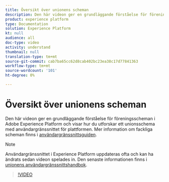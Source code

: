 ```yaml
---
title: Översikt över unionens scheman
description: Den här videon ger en grundläggande förståelse för föreningsscheman i Adobe Experience Platform och visar hur du utforskar ett unionsschema med hjälp av plattformsgränssnittet.
product: experience platform
type: Documentation
solution: Experience Platform
kt: null
audience: all
doc-type: video
activity: understand
thumbnail: null
translation-type: tm+mt
source-git-commit: cab7ba65cc62d8cab402bc23ea38c17d77841363
workflow-type: tm+mt
source-wordcount: '101'
ht-degree: 0%

---
```



# Översikt över unionens scheman

Den här videon ger en grundläggande förståelse för föreningsscheman i Adobe Experience Platform och visar hur du utforskar ett unionsschema med användargränssnittet för plattformen. Mer information om fackliga scheman finns i [användargränssnittsguiden](../ui/union-schema.md).

>[!NOTE]
>
>Användargränssnittet i Experience Platform uppdateras ofta och kan ha ändrats sedan videon spelades in. Den senaste informationen finns i [unionens användargränssnittshandbok](../ui/union-schema.md).

>[!VIDEO](https://video.tv.adobe.com/v/329940?quality=12&learn=on&captions=eng)